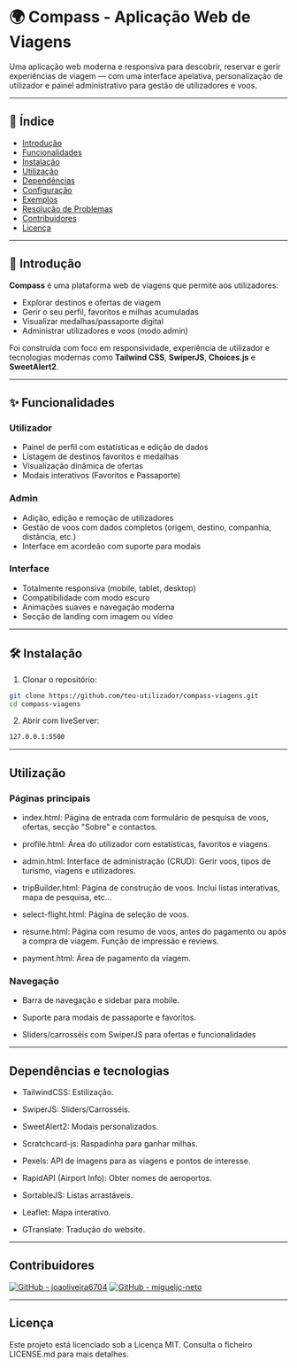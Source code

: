 # 🌍 Compass - Aplicação Web de Viagens

Uma aplicação web moderna e responsiva para descobrir, reservar e gerir experiências de viagem — com uma interface apelativa, personalização de utilizador e painel administrativo para gestão de utilizadores e voos.

---

## 📖 Índice

- [Introdução](#introdução)
- [Funcionalidades](#funcionalidades)
- [Instalação](#instalação)
- [Utilização](#utilização)
- [Dependências](#dependências)
- [Configuração](#configuração)
- [Exemplos](#exemplos)
- [Resolução de Problemas](#resolução-de-problemas)
- [Contribuidores](#contribuidores)
- [Licença](#licença)

---

## 🧭 Introdução

**Compass** é uma plataforma web de viagens que permite aos utilizadores:

- Explorar destinos e ofertas de viagem
- Gerir o seu perfil, favoritos e milhas acumuladas
- Visualizar medalhas/passaporte digital
- Administrar utilizadores e voos (modo admin)

Foi construída com foco em responsividade, experiência de utilizador e tecnologias modernas como **Tailwind CSS**, **SwiperJS**, **Choices.js** e **SweetAlert2**.

---

## ✨ Funcionalidades

### Utilizador

- Painel de perfil com estatísticas e edição de dados
- Listagem de destinos favoritos e medalhas
- Visualização dinâmica de ofertas
- Modais interativos (Favoritos e Passaporte)

### Admin

- Adição, edição e remoção de utilizadores
- Gestão de voos com dados completos (origem, destino, companhia, distância, etc.)
- Interface em acordeão com suporte para modais

### Interface

- Totalmente responsiva (mobile, tablet, desktop)
- Compatibilidade com modo escuro
- Animações suaves e navegação moderna
- Secção de landing com imagem ou vídeo

---

## 🛠 Instalação

1. Clonar o repositório:

```bash
git clone https://github.com/teu-utilizador/compass-viagens.git
cd compass-viagens
```

2. Abrir com liveServer:

```bash
127.0.0.1:5500
```

---

## Utilização

### Páginas principais

- index.html: Página de entrada com formulário de pesquisa de voos, ofertas, secção "Sobre" e contactos.

- profile.html: Área do utilizador com estatísticas, favoritos e viagens.

- admin.html: Interface de administração (CRUD): Gerir voos, tipos de turismo, viagens e utilizadores.

- tripBuilder.html: Página de construção de voos. Inclui listas interativas, mapa de pesquisa, etc...

- select-flight.html: Página de seleção de voos.

- resume.html: Página com resumo de voos, antes do pagamento ou após a compra de viagem. Função de impressão e reviews.

- payment.html: Área de pagamento da viagem.

### Navegação

- Barra de navegação e sidebar para mobile.

- Suporte para modais de passaporte e favoritos.

- Sliders/carrosséis com SwiperJS para ofertas e funcionalidades

---

## Dependências e tecnologias

- TailwindCSS: Estilização.

- SwiperJS: Sliders/Carrosséis.

- SweetAlert2: Modais personalizados.

- Scratchcard-js: Raspadinha para ganhar milhas.

- Pexels: API de imagens para as viagens e pontos de interesse.

- RapidAPI (Airport Info): Obter nomes de aeroportos.

- SortableJS: Listas arrastáveis.

- Leaflet: Mapa interativo.

- GTranslate: Tradução do website.

---

## Contribuidores

[![GitHub - joaoliveira6704](https://img.shields.io/badge/GitHub-joaoliveira6704-181717?style=flat&logo=github&logoColor=white)](https://github.com/joaoliveira6704)
[![GitHub - migueljc-neto](https://img.shields.io/badge/GitHub-migueljc-neto-181717?style=flat&logo=github&logoColor=white)](https://github.com/migueljc-neto)

---

## Licença

Este projeto está licenciado sob a Licença MIT. Consulta o ficheiro LICENSE.md para mais detalhes.
